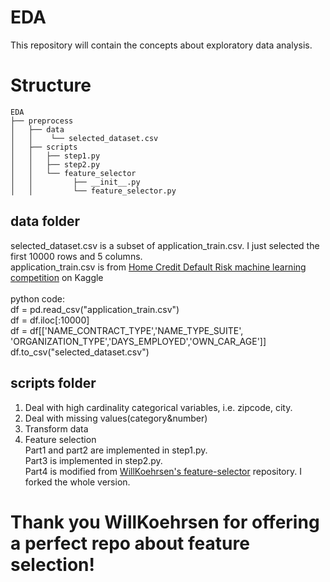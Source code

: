 # EDA
This repository will contain the concepts about exploratory data analysis.
# Structure
```
EDA
├── preprocess
│   ├── data
│   │    └── selected_dataset.csv
│   ├── scripts
│   │   ├── step1.py
│   │   ├── step2.py
│   │   └── feature_selector
│   │         ├── __init__.py   
│   │         └── feature_selector.py
```

## data folder
selected_dataset.csv is a subset of application_train.csv. I just selected the first 10000 rows and 5 columns.<br/>
application_train.csv is from <a href="https://www.kaggle.com/c/home-credit-default-risk/data">
Home Credit Default Risk machine learning competition</a> on Kaggle<br/>
<br/>
python code:<br/>
df = pd.read_csv("application_train.csv")<br/>
df = df.iloc[:10000]<br/>
df = df[['NAME_CONTRACT_TYPE','NAME_TYPE_SUITE', 'ORGANIZATION_TYPE','DAYS_EMPLOYED','OWN_CAR_AGE']]<br/>
df.to_csv("selected_dataset.csv")<br/>
## scripts folder
1. Deal with high cardinality categorical variables, i.e. zipcode, city.
2. Deal with missing values(category&number)
3. Transform data
4. Feature selection<br/>
Part1 and part2 are implemented in step1.py.<br/>
Part3 is implemented in step2.py.<br/>
Part4 is modified from <a href="https://github.com/WillKoehrsen/feature-selector">WillKoehrsen's feature-selector</a>  repository. I forked the whole version.<br/>
# Thank you WillKoehrsen for offering a perfect repo about feature selection!

